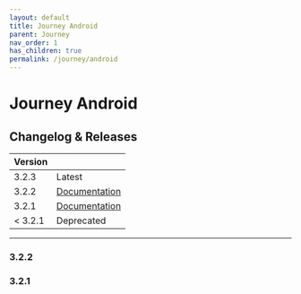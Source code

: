 ```yaml
---
layout: default
title: Journey Android
parent: Journey
nav_order: 1
has_children: true
permalink: /journey/android
---
```


# Journey Android

## Changelog & Releases

| Version |  |
| --- | --- |
| 3.2.3 |  <label class="label label-green">Latest</label>  |
| 3.2.2 |  <label class="label label-yellow">[Documentation](/navitia_sdk_docs/journey/android/3.2.2/getting-started)</label> |
| 3.2.1 |  <label class="label label-yellow">[Documentation](/navitia_sdk_docs/journey/android/3.2.1/getting-started)</label> |
| < 3.2.1 | <label class="label label-red">Deprecated</label> |

---

### 3.2.2

### 3.2.1

